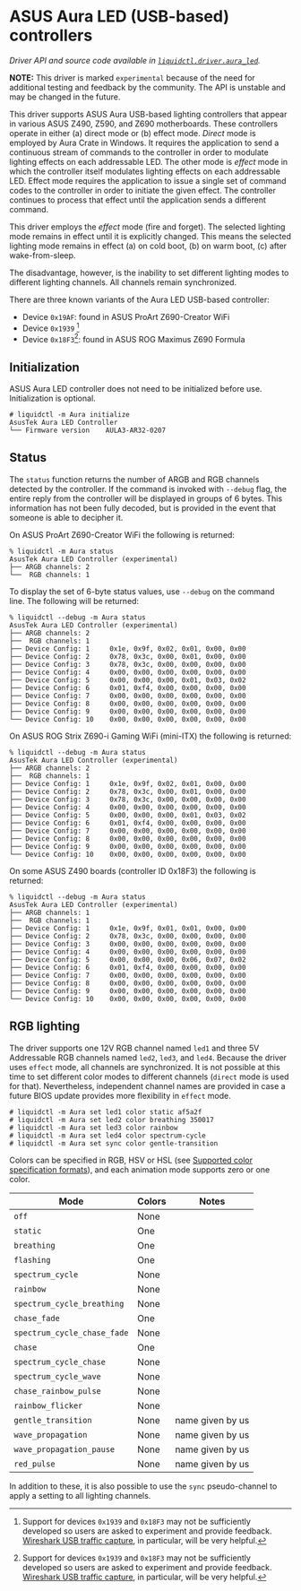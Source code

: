 # ASUS Aura LED (USB-based) controllers
_Driver API and source code available in [`liquidctl.driver.aura_led`](../liquidctl/driver/aura_led.py)._

__NOTE:__
This driver is marked `experimental` because of the need for additional testing and feedback by the community. The API is unstable and may be changed in the future.


This driver supports ASUS Aura USB-based lighting controllers that appear in various ASUS Z490, Z590, and Z690 motherboards. These controllers operate in either (a) direct mode or (b) effect mode. _Direct_ mode is employed by Aura Crate in Windows. It requires the application to send a continuous stream of commands to the controller in order to modulate lighting effects on each addressable LED. The other mode is _effect_ mode in which the controller itself modulates lighting effects on each addressable LED. Effect mode requires the application to issue a single set of command codes to the controller in order to initiate the given effect. The controller continues to process that effect until the application sends a different command.

This driver employs the _effect_ mode (fire and forget). The selected lighting mode remains in effect until it is explicitly changed. This means the selected lighting mode remains in effect (a) on cold boot, (b) on warm boot, (c) after wake-from-sleep.

The disadvantage, however, is the inability to set different lighting modes to different lighting channels. All channels remain synchronized.

There are three known variants of the Aura LED USB-based controller:

- Device `0x19AF`: found in ASUS ProArt Z690-Creator WiFi
- Device `0x1939` [^1]
- Device `0x18F3`[^1]: found in ASUS ROG Maximus Z690 Formula

[^1]: Support for devices `0x1939` and `0x18F3` may not be sufficiently developed so users are asked to experiment and provide feedback. [Wireshark USB traffic capture](./developer/capturing-usb-traffic.md), in particular, will be very helpful.


## Initialization

ASUS Aura LED controller does not need to be initialized before use. Initialization is optional.

```
# liquidctl -m Aura initialize
AsusTek Aura LED Controller
└── Firmware version    AULA3-AR32-0207
```

## Status

The `status` function returns the number of ARGB and RGB channels detected by the controller. If the command is invoked with `--debug` flag, the entire reply from the controller will be displayed in groups of 6 bytes. This information has not been fully decoded, but is provided in the event that someone is able to decipher it.

On ASUS ProArt Z690-Creator WiFi the following is returned:
```
% liquidctl -m Aura status
AsusTek Aura LED Controller (experimental)
├── ARGB channels: 2      
└──  RGB channels: 1  
```

To display the set of 6-byte status values, use `--debug` on the command line. The following will be returned:

```
% liquidctl --debug -m Aura status
AsusTek Aura LED Controller (experimental)
├── ARGB channels: 2                                         
├──  RGB channels: 1                                         
├── Device Config: 1     0x1e, 0x9f, 0x02, 0x01, 0x00, 0x00  
├── Device Config: 2     0x78, 0x3c, 0x00, 0x01, 0x00, 0x00  
├── Device Config: 3     0x78, 0x3c, 0x00, 0x00, 0x00, 0x00  
├── Device Config: 4     0x00, 0x00, 0x00, 0x00, 0x00, 0x00  
├── Device Config: 5     0x00, 0x00, 0x00, 0x01, 0x03, 0x02  
├── Device Config: 6     0x01, 0xf4, 0x00, 0x00, 0x00, 0x00  
├── Device Config: 7     0x00, 0x00, 0x00, 0x00, 0x00, 0x00  
├── Device Config: 8     0x00, 0x00, 0x00, 0x00, 0x00, 0x00  
├── Device Config: 9     0x00, 0x00, 0x00, 0x00, 0x00, 0x00  
└── Device Config: 10    0x00, 0x00, 0x00, 0x00, 0x00, 0x00  
```

On ASUS ROG Strix Z690-i Gaming WiFi (mini-ITX) the following is returned:
```
% liquidctl --debug -m Aura status
AsusTek Aura LED Controller (experimental)
├── ARGB channels: 2                                         
├──  RGB channels: 1  
├── Device Config: 1     0x1e, 0x9f, 0x02, 0x01, 0x00, 0x00  
├── Device Config: 2     0x78, 0x3c, 0x00, 0x01, 0x00, 0x00  
├── Device Config: 3     0x78, 0x3c, 0x00, 0x00, 0x00, 0x00  
├── Device Config: 4     0x00, 0x00, 0x00, 0x00, 0x00, 0x00  
├── Device Config: 5     0x00, 0x00, 0x00, 0x01, 0x03, 0x02  
├── Device Config: 6     0x01, 0xf4, 0x00, 0x00, 0x00, 0x00  
├── Device Config: 7     0x00, 0x00, 0x00, 0x00, 0x00, 0x00  
├── Device Config: 8     0x00, 0x00, 0x00, 0x00, 0x00, 0x00  
├── Device Config: 9     0x00, 0x00, 0x00, 0x00, 0x00, 0x00  
└── Device Config: 10    0x00, 0x00, 0x00, 0x00, 0x00, 0x00  
```

On some ASUS Z490 boards (controller ID 0x18F3) the following is returned:
```
% liquidctl --debug -m Aura status
AsusTek Aura LED Controller (experimental)
├── ARGB channels: 1                                         
├──  RGB channels: 1  
├── Device Config: 1     0x1e, 0x9f, 0x01, 0x01, 0x00, 0x00 
├── Device Config: 2     0x78, 0x3c, 0x00, 0x00, 0x00, 0x00 
├── Device Config: 3     0x00, 0x00, 0x00, 0x00, 0x00, 0x00 
├── Device Config: 4     0x00, 0x00, 0x00, 0x00, 0x00, 0x00 
├── Device Config: 5     0x00, 0x00, 0x00, 0x06, 0x07, 0x02 
├── Device Config: 6     0x01, 0xf4, 0x00, 0x00, 0x00, 0x00 
├── Device Config: 7     0x00, 0x00, 0x00, 0x00, 0x00, 0x00 
├── Device Config: 8     0x00, 0x00, 0x00, 0x00, 0x00, 0x00 
├── Device Config: 9     0x00, 0x00, 0x00, 0x00, 0x00, 0x00 
└── Device Config: 10    0x00, 0x00, 0x00, 0x00, 0x00, 0x00 
```

## RGB lighting

The driver supports one 12V RGB channel named `led1` and three 5V Addressable RGB channels named `led2`, `led3`, and `led4`. Because the driver uses `effect` mode, all channels are synchronized. It is not possible at this time to set different color modes to different channels (`direct` mode is used for that). Nevertheless, independent channel names are provided in case a future BIOS update provides more flexibility in `effect` mode.

```
# liquidctl -m Aura set led1 color static af5a2f
# liquidctl -m Aura set led2 color breathing 350017
# liquidctl -m Aura set led3 color rainbow
# liquidctl -m Aura set led4 color spectrum-cycle
# liquidctl -m Aura set sync color gentle-transition
```

Colors can be specified in RGB, HSV or HSL (see [Supported color specification formats](../README.md#supported-color-specification-formats)), and each animation mode supports zero or one color. 


| Mode | Colors | Notes |
| --- | --- | --- |
| `off` | None |
| `static` | One |
| `breathing` | One |
| `flashing` | One |
| `spectrum_cycle` | None |
| `rainbow` | None | 
| `spectrum_cycle_breathing` | None |
| `chase_fade` | One |
| `spectrum_cycle_chase_fade` | None |
| `chase` | One |
| `spectrum_cycle_chase` | None |
| `spectrum_cycle_wave` | None |
| `chase_rainbow_pulse` | None |
| `rainbow_flicker` | None |
| `gentle_transition` | None | name given by us |
| `wave_propagation` | None | name given by us |
| `wave_propagation_pause` | None | name given by us |
| `red_pulse` | None | name given by us |

In addition to these, it is also possible to use the `sync` pseudo-channel to apply a setting to all lighting channels.
